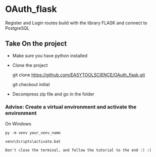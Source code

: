 # OAuth_flask
Register and Login routes build with the library FLASK and connect to PostgreSQL

## Take On the project
  - Make sure you have python installed  
  - Clone the project  
  
    git clone https://github.com/EASYTOOLSCIENCE/OAuth_flask.git
      
    git checkout initial  
      
  - Decompress zip file and go in the folder  

### Advise: Create a virtual environment and activate the environment  
  On Windows  
  
    py -m venv your_venv_name  
    
    venv\Scripts\activate.bat  

    Don't close the terminal, and follow the tutorial to the end :) :)  

    
